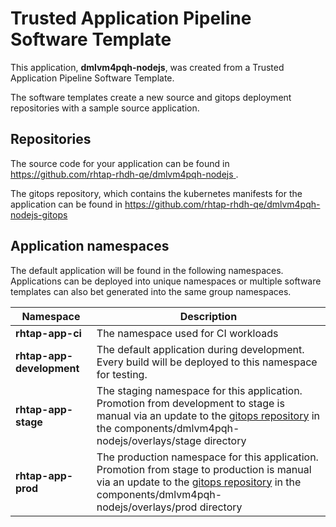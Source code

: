 # Trusted Application Pipeline Software Template

This application, **dmlvm4pqh-nodejs**, was created from a Trusted Application Pipeline Software Template.

The software templates create a new source and gitops deployment repositories with a sample source application. 

## Repositories

The source code for your application can be found in [https://github.com/rhtap-rhdh-qe/dmlvm4pqh-nodejs ](https://github.com/rhtap-rhdh-qe/dmlvm4pqh-nodejs ).
 
The gitops repository, which contains the kubernetes manifests for the application can be found in 
[https://github.com/rhtap-rhdh-qe/dmlvm4pqh-nodejs-gitops ](https://github.com/rhtap-rhdh-qe/dmlvm4pqh-nodejs-gitops ) 

## Application namespaces 

The default application will be found in the following namespaces. Applications can be deployed into unique namespaces or multiple software templates can also bet generated into the same group namespaces.  

|  Namespace   |  Description   |  
| -------- | -------- |
| **rhtap-app-ci** | The namespace used for CI workloads |
| **rhtap-app-development** | The default application during development. Every build will be deployed to this namespace for testing. |
| **rhtap-app-stage** | The staging namespace for this application. Promotion from development to stage is manual via an update to the [gitops repository](https://github.com/rhtap-rhdh-qe/dmlvm4pqh-nodejs-gitops ) in the components/dmlvm4pqh-nodejs/overlays/stage directory |
| **rhtap-app-prod** | The production namespace for this application. Promotion from stage to production is manual via an update to the [gitops repository](https://github.com/rhtap-rhdh-qe/dmlvm4pqh-nodejs-gitops ) in the components/dmlvm4pqh-nodejs/overlays/prod directory |